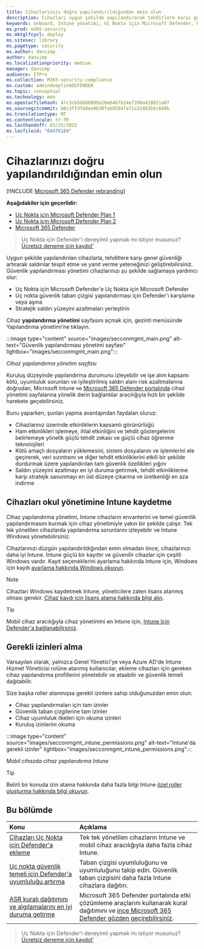 ```yaml
---
title: Cihazlarınızı doğru yapılandırıldığından emin olun
description: Cihazları uygun şekilde yapılandırarak tehditlere karşı genel güvenliğinizi geliştirin ve saldırılara algıla ve yanıt verme yeteneğinizi geliştirin.
keywords: onboard, Intune yönetimi, Uç Nokta için Microsoft Defender, Microsoft Defender, Windows Defender, saldırı yüzeyini azaltma, ASR, güvenlik temeli
ms.prod: m365-security
ms.mktglfcycl: deploy
ms.sitesec: library
ms.pagetype: security
ms.author: dansimp
author: dansimp
ms.localizationpriority: medium
manager: dansimp
audience: ITPro
ms.collection: M365-security-compliance
ms.custom: admindeeplinkDEFENDER
ms.topic: conceptual
ms.technology: mde
ms.openlocfilehash: 47c3cb5d680899a28e6467b24ef398a428851a07
ms.sourcegitcommit: b0c3ffd7ddee9b30fab85047a71a31483b5c649b
ms.translationtype: MT
ms.contentlocale: tr-TR
ms.lasthandoff: 03/25/2022
ms.locfileid: "64476169"
---
```

# <a name="ensure-your-devices-are-configured-properly"></a>Cihazlarınızı doğru yapılandırıldığından emin olun

[!INCLUDE [Microsoft 365 Defender rebranding](../../includes/microsoft-defender.md)]

**Aşağıdakiler için geçerlidir:**
- [Uç Nokta için Microsoft Defender Plan 1](https://go.microsoft.com/fwlink/p/?linkid=2154037)
- [Uç Nokta için Microsoft Defender Plan 2](https://go.microsoft.com/fwlink/p/?linkid=2154037)
- [Microsoft 365 Defender](https://go.microsoft.com/fwlink/?linkid=2118804)

> Uç Nokta için Defender'ı deneyimli yapmak mı istiyor musunuz? [Ücretsiz deneme için kaydol'](https://signup.microsoft.com/create-account/signup?products=7f379fee-c4f9-4278-b0a1-e4c8c2fcdf7e&ru=https://aka.ms/MDEp2OpenTrial?ocid=docs-wdatp-onboardconfigure-abovefoldlink)

Uygun şekilde yapılandırılan cihazlarla, tehditlere karşı genel güvenliği artırarak saldırılar tespit etme ve yanıt verme yeteneğinizi geliştirebilirsiniz. Güvenlik yapılandırması yönetimi cihazlarınızı şu şekilde sağlamaya yardımcı olur:

- Uç Nokta için Microsoft Defender'e Uç Nokta için Microsoft Defender
- Uç nokta güvenlik taban çizgisi yapılandırması için Defender'ı karşılama veya aşma
- Stratejik saldırı yüzeyini azaltmaları yerleştirin

Cihaz **yapılandırma yönetimi** sayfasını açmak için, gezinti menüsünde Yapılandırma yönetimi'ne tıklayın.

:::image type="content" source="images/secconmgmt_main.png" alt-text="Güvenlik yapılandırması yönetimi sayfası" lightbox="images/secconmgmt_main.png":::

*Cihaz yapılandırma yönetim sayfası*

Kuruluş düzeyinde yapılandırma durumunu izleyebilir ve işe alım kapsamı kötü, uyumluluk sorunları ve iyileştirilmiş saldırı alanı risk azaltmalarına doğrudan, Microsoft Intune ve <a href="https://go.microsoft.com/fwlink/p/?linkid=2077139" target="_blank">Microsoft 365 Defender portalında</a> cihaz yönetimi sayfalarına yönelik derin bağlantılar aracılığıyla hızlı bir şekilde harekete geçebilirsiniz.

Bunu yaparken, şunları yapma avantajından faydalan oluruz:

- Cihazlarınız üzerinde etkinliklerin kapsamlı görünürlüğü
- Ham etkinlikleri işlemeye, ihlal etkinliğini ve tehdit göstergelerini belirlemeye yönelik güçlü tehdit zekası ve güçlü cihaz öğrenme teknolojileri
- Kötü amaçlı dosyaların yüklemesini, sistem dosyalarını ve işlemlerini ele geçirerek, veri sızıntısını ve diğer tehdit etkinliklerini etkili bir şekilde durdurmak üzere yapılandırılan tam güvenlik özellikleri yığını
- Saldırı yüzeyini azaltmayı en iyi duruma getirmek, tehdit etkinliklerine karşı stratejik savunmayı en üst düzeye çıkarma ve üretkenliği en aza indirme

## <a name="enroll-devices-to-intune-management"></a>Cihazları okul yönetimine Intune kaydetme

Cihaz yapılandırma yönetimi, Intune cihazların envanterini ve temel güvenlik yapılandırmasını kurmak için cihaz yönetimiyle yakın bir şekilde çalışır. Tek tek yönetilen cihazlarda yapılandırma sorunlarını izleyebilir ve Intune Windows yönetebilirsiniz.

Cihazlarınızı düzgün yapılandırıldığından emin olmadan önce, cihazlarınızı daha iyi Intune. Intune güçlü bir kayıttır ve güvenilir cihazlar için çeşitli Windows vardır. Kayıt seçeneklerini ayarlama hakkında Intune için, Windows için kaydı [ayarlama hakkında Windows okuyun](/intune/windows-enroll).

> [!NOTE]
> Cihazları Windows kaydetmek Intune, yöneticilere zaten lisans atanmış olması gerekir. [Cihaz kaydı için lisans atama hakkında bilgi alın](/intune/licenses-assign).

> [!TIP]
> Mobil cihaz aracılığıyla cihaz yönetimini en Intune için, [Intune Için Defender'a bağlanabilirsiniz](/intune/advanced-threat-protection#enable-windows-defender-atp-in-intune).

## <a name="obtain-required-permissions"></a>Gerekli izinleri alma

Varsayılan olarak, yalnızca Genel Yönetici'ye veya Azure AD'de Intune Hizmet Yöneticisi rolüne atanmış kullanıcılar, ekleme cihazları için gereken cihaz yapılandırma profillerini yönetebilir ve ataabilir ve güvenlik temeli dağıtabilir.

Size başka roller atanmışsa gerekli izinlere sahip olduğunuzdan emin olun:

- Cihaz yapılandırmaları için tam izinler
- Güvenlik taban çizgilerine tam izinler
- Cihaz uyumluluk ilkeleri için okuma izinleri
- Kuruluş izinlerini okuma

:::image type="content" source="images/secconmgmt_intune_permissions.png" alt-text="Intune'da gerekli izinler" lightbox="images/secconmgmt_intune_permissions.png":::

*Mobil cihazda cihaz yapılandırma Intune*

> [!TIP]
> Belirli bir konuda izin atama hakkında daha fazla bilgi Intune [özel roller oluşturma hakkında bilgi okuyun](/intune/create-custom-role#to-create-a-custom-role).

## <a name="in-this-section"></a>Bu bölümde

Konu|Açıklama
:---|:---
[Cihazları Uç Nokta için Defender'a ekleme](configure-machines-onboarding.md)|Tek tek yönetilen cihazların Intune ve mobil cihaz aracılığıyla daha fazla cihaz Intune. 
[Uç nokta güvenlik temeli için Defender'a uyumluluğu artırma](configure-machines-security-baseline.md)|Taban çizgisi uyumluluğunu ve uyumluluğunu takip edin. Güvenlik taban çizgisini daha fazla Intune cihazlara dağıtın.
[ASR kuralı dağıtımını ve algılamalarını en iyi duruma getirme](configure-machines-asr.md)|Microsoft 365 Defender portalında etki çözümleme araçlarını kullanarak kural dağıtımını ve <a href="https://go.microsoft.com/fwlink/p/?linkid=2077139" target="_blank">ince Microsoft 365 Defender gözden geçirebilirsiniz</a>.

> Uç Nokta için Defender'ı deneyimli yapmak mı istiyor musunuz? [Ücretsiz deneme için kaydol'](https://signup.microsoft.com/create-account/signup?products=7f379fee-c4f9-4278-b0a1-e4c8c2fcdf7e&ru=https://aka.ms/MDEp2OpenTrial?ocid=docs-wdatp-onboardconfigure-belowfoldlink)
